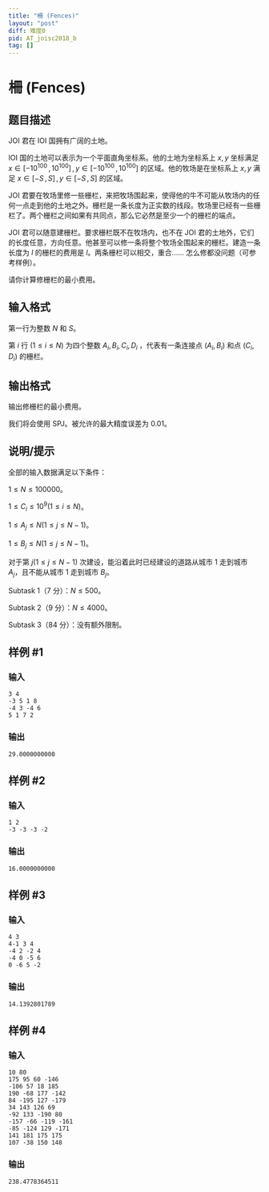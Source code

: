 ```yaml
---
title: "柵 (Fences)"
layout: "post"
diff: 难度0
pid: AT_joisc2018_b
tag: []
---
```


# 柵 (Fences)

## 题目描述

JOI 君在 IOI 国拥有广阔的土地。

IOI 国的土地可以表示为一个平面直角坐标系。他的土地为坐标系上 $x,y$ 坐标满足 $x \in [-10^{100}\, , \, 10^{100}] \, , \, y \in [-10^{100}\, , \, 10^{100}]$ 的区域。他的牧场是在坐标系上 $x,y$ 满足 $x \in [-S\, , \, S] \, , \, y \in [-S\, , \, S]$ 的区域。

JOI 君要在牧场里修一些栅栏，来把牧场围起来，使得他的牛不可能从牧场内的任何一点走到他的土地之外。栅栏是一条长度为正实数的线段。牧场里已经有一些栅栏了。两个栅栏之间如果有共同点，那么它必然是至少一个的栅栏的端点。

JOI 君可以随意建栅栏。要求栅栏既不在牧场内，也不在 JOI 君的土地外，它们的长度任意，方向任意。他甚至可以修一条将整个牧场全围起来的栅栏。建造一条长度为 $l$ 的栅栏的费用是 $l$。两条栅栏可以相交，重合...... 怎么修都没问题（可参考样例）。

请你计算修栅栏的最小费用。

## 输入格式

第一行为整数 $N$ 和 $S$。

第 $i$ 行 $(1\le i \le N)$ 为四个整数 $A_i,B_i,C_i,D_i$ ，代表有一条连接点 $(A_i,B_i)$ 和点 $(C_i,D_i)$ 的栅栏。

## 输出格式

输出修栅栏的最小费用。

我们将会使用 SPJ。被允许的最大精度误差为 $0.01$。

## 说明/提示

全部的输入数据满足以下条件：

$1\le N\le 100000$。

$1\le C_{i}\le 10^{9} (1\le i\le N)$。

$1\le A_{j}\le N(1\le j\le N-1)$。

$1\le B_{j}\le N(1\le j\le N-1)$。

对于第 $j(1\le j\le N-1)$ 次建设，能沿着此时已经建设的道路从城市 $1$ 走到城市 $A_{j}$，且不能从城市 $1$ 走到城市 $B_{j}$。

Subtask 1（7 分）：$N\le 500$。

Subtask 2（9 分）：$N\le 4000$。

Subtask 3（84 分）：没有额外限制。

## 样例 #1

### 输入

```
3 4
-3 5 1 8
-4 3 -4 6
5 1 7 2
```

### 输出

```
29.0000000000
```

## 样例 #2

### 输入

```
1 2
-3 -3 -3 -2
```

### 输出

```
16.0000000000
```

## 样例 #3

### 输入

```
4 3
4-1 3 4
-4 2 -2 4
-4 0 -5 6
0 -6 5 -2
```

### 输出

```
14.1392801789
```

## 样例 #4

### 输入

```
10 80
175 95 60 -146
-106 57 18 185
190 -68 177 -142
84 -195 127 -179
34 143 126 69
-92 133 -190 80
-157 -66 -119 -161
-85 -124 129 -171
141 181 175 175
107 -38 150 148
```

### 输出

```
238.4778364511
```

